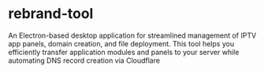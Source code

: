 # rebrand-tool
An Electron-based desktop application for streamlined management of IPTV app panels, domain creation, and file deployment. This tool helps you efficiently transfer application modules and panels to your server while automating DNS record creation via Cloudflare
